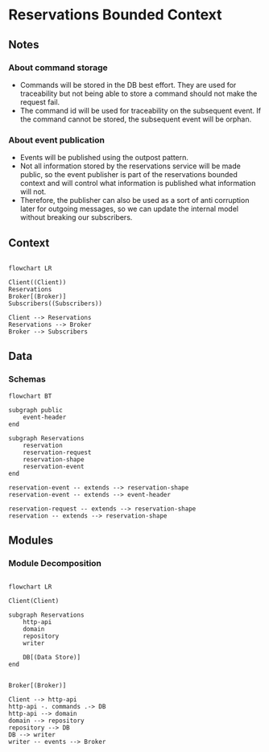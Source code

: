 # Reservations Bounded Context

## Notes

### About command storage

- Commands will be stored in the DB best effort. They are used for traceability but not being able to store a command should not make the request fail.
- The command id will be used for traceability on the subsequent event. If the command cannot be stored, the subsequent event will be orphan.

### About event publication

- Events will be published using the outpost pattern.
- Not all information stored by the reservations service will be made public, so the event publisher is part of the reservations bounded context and will control what information is published what information will not.
- Therefore, the publisher can also be used as a sort of anti corruption later for outgoing messages, so we can update the internal model without breaking our subscribers.

## Context

```mermaid

flowchart LR

Client((Client))
Reservations
Broker[(Broker)]
Subscribers((Subscribers))

Client --> Reservations
Reservations --> Broker
Broker --> Subscribers
```

## Data

### Schemas

```mermaid
flowchart BT

subgraph public
    event-header
end

subgraph Reservations
    reservation
    reservation-request
    reservation-shape
    reservation-event
end

reservation-event -- extends --> reservation-shape
reservation-event -- extends --> event-header

reservation-request -- extends --> reservation-shape
reservation -- extends --> reservation-shape

```

## Modules

### Module Decomposition

```mermaid

flowchart LR

Client(Client)

subgraph Reservations
    http-api
    domain
    repository
    writer

    DB[(Data Store)]
end


Broker[(Broker)]

Client --> http-api
http-api -. commands .-> DB
http-api --> domain
domain --> repository
repository --> DB
DB --> writer
writer -- events --> Broker
```
